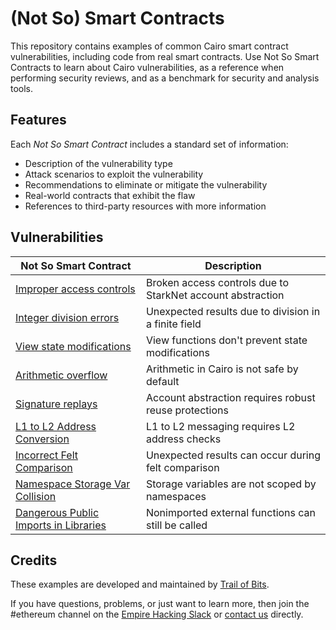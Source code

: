 # (Not So) Smart Contracts

This repository contains examples of common Cairo smart contract vulnerabilities, including code from real smart contracts. Use Not So Smart Contracts to learn about Cairo vulnerabilities, as a reference when performing security reviews, and as a benchmark for security and analysis tools.

## Features

Each _Not So Smart Contract_ includes a standard set of information:

* Description of the vulnerability type
* Attack scenarios to exploit the vulnerability
* Recommendations to eliminate or mitigate the vulnerability
* Real-world contracts that exhibit the flaw
* References to third-party resources with more information

## Vulnerabilities

| Not So Smart Contract | Description |
| --- | --- |
| [Improper access controls](access_controls) | Broken access controls due to StarkNet account abstraction |
| [Integer division errors](integer_division) | Unexpected results due to division in a finite field |
| [View state modifications](view_state) | View functions don't prevent state modifications |
| [Arithmetic overflow](arithmetic_overflow) | Arithmetic in Cairo is not safe by default |
| [Signature replays](replay_protection) | Account abstraction requires robust reuse protections |
| [L1 to L2 Address Conversion](L1_to_L2_address_conversion) | L1 to L2 messaging requires L2 address checks |
| [Incorrect Felt Comparison](incorrect_felt_comparison) | Unexpected results can occur during felt comparison | 
| [Namespace Storage Var Collision](namespace_storage_var_collision) | Storage variables are not scoped by namespaces |
| [Dangerous Public Imports in Libraries](dangerous_public_imports_in_libraries) | Nonimported external functions can still be called |

## Credits

These examples are developed and maintained by [Trail of Bits](https://www.trailofbits.com/).

If you have questions, problems, or just want to learn more, then join the #ethereum channel on the [Empire Hacking Slack](https://empireslacking.herokuapp.com/) or [contact us](https://www.trailofbits.com/contact/) directly.
